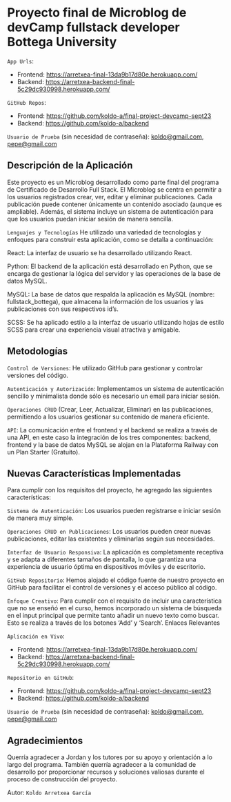 # Proyecto final de Microblog de devCamp fullstack developer Bottega University

`App Urls`: 

* Frontend: https://arretxea-final-13da9b17d80e.herokuapp.com/
* Backend: https://arretxea-backend-final-5c29dc930998.herokuapp.com/

`GitHub Repos`: 

* Frontend: https://github.com/koldo-a/final-project-devcamp-sept23
* Backend: https://github.com/koldo-a/backend

`Usuario de Prueba` (sin necesidad de contraseña): koldo@gmail.com, pepe@gmail.com 

## Descripción de la Aplicación

Este proyecto es un Microblog desarrollado como parte final del programa de Certificado de Desarrollo Full Stack. El Microblog se centra en permitir a los usuarios registrados crear, ver, editar y eliminar publicaciones. Cada publicación puede contener únicamente un contenido asociado (aunque es ampliable). Además, el sistema incluye un sistema de autenticación para que los usuarios puedan iniciar sesión de manera sencilla.

`Lenguajes y Tecnologías`
He utilizado una variedad de tecnologías y enfoques para construir esta aplicación, como se detalla a continuación:

React: La interfaz de usuario se ha desarrollado utilizando React.

Python: El backend de la aplicación está desarrollado en Python, que se encarga de gestionar la lógica del servidor y las operaciones de la base de datos MySQL.

MySQL: La base de datos que respalda la aplicación es MySQL (nombre: fullstack_bottega), que almacena la información de los usuarios y las publicaciones con sus respectivos id’s.

SCSS: Se ha aplicado estilo a la interfaz de usuario utilizando hojas de estilo SCSS para crear una experiencia visual atractiva y amigable.

## Metodologías

`Control de Versiones`: He utilizado GitHub para gestionar y controlar versiones del código.

`Autenticación y Autorización`: Implementamos un sistema de autenticación sencillo y minimalista donde sólo es necesario un email para iniciar sesión.

`Operaciones CRUD` (Crear, Leer, Actualizar, Eliminar) en las publicaciones, permitiendo a los usuarios gestionar su contenido de manera eficiente.

`API`: La comunicación entre el frontend y el backend se realiza a través de una API, en este caso la integración de los tres componentes: backend, frontend y la base de datos MySQL se alojan en la Plataforma Railway con un Plan Starter (Gratuito).


## Nuevas Características Implementadas

Para cumplir con los requisitos del proyecto, he agregado las siguientes características:

`Sistema de Autenticación`: Los usuarios pueden registrarse e iniciar sesión de manera muy simple.

`Operaciones CRUD en Publicaciones`: Los usuarios pueden crear nuevas publicaciones, editar las existentes y eliminarlas según sus necesidades.

`Interfaz de Usuario Responsiva`: La aplicación es completamente receptiva y se adapta a diferentes tamaños de pantalla, lo que garantiza una experiencia de usuario óptima en dispositivos móviles y de escritorio.

`GitHub Repositorio`: Hemos alojado el código fuente de nuestro proyecto en GitHub para facilitar el control de versiones y el acceso público al código.

`Enfoque Creativo`:
Para cumplir con el requisito de incluir una característica que no se enseñó en el curso, hemos incorporado un sistema de búsqueda en el input principal que permite tanto añadir un nuevo texto como buscar. Esto se realiza a través de los botones ‘Add’ y ‘Search’.
Enlaces Relevantes

`Aplicación en Vivo`: 

* Frontend: https://arretxea-final-13da9b17d80e.herokuapp.com/
* Backend: https://arretxea-backend-final-5c29dc930998.herokuapp.com/

`Repositorio en GitHub`: 

* Frontend: https://github.com/koldo-a/final-project-devcamp-sept23
* Backend: https://github.com/koldo-a/backend

`Usuario de Prueba` (sin necesidad de contraseña): koldo@gmail.com, pepe@gmail.com 

## Agradecimientos
Querría agradecer a Jordan y los tutores por su apoyo y orientación a lo largo del programa. También querría agradecer a la comunidad de desarrollo por proporcionar recursos y soluciones valiosas durante el proceso de construcción del proyecto.

Autor: `Koldo Arretxea García`

